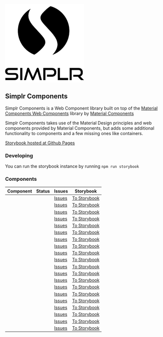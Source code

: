 ![Simplr Logo](simplr_logo.png)

## Simplr Components
Simplr Components is a Web Component library built on top of the [Material Components Web Components](https://github.com/material-components/material-components-web-components) library by [Material Components](https://github.com/material-components)


Simplr Components takes use of the Material Design principles and web components provided by Material Components, but adds some additional functionality to components and a few missing ones like containers.


[Storybook hosted at Github Pages](https://simplr.github.io/simplr-components/)

### Developing

You can run the storybook instance by running `npm run storybook`


### Components

| Component | Status | Issues | Storybook |
|---|---|---|---|
| [<simplr-text-input>](https://github.com/Simplr/simplr-components/tree/master/lib/input/text-input) |  | [Issues](https://github.com/Simplr/simplr-components/issues?q=is%3Aissue+is%3Aopen+simplr-text-input) | [To Storybook](https://simplr.github.io/simplr-components/?path=/docs/input-elements--text-input#properties) |
| [<simplr-number-input>](https://github.com/Simplr/simplr-components/tree/master/lib/input/number-input) |  | [Issues](https://github.com/Simplr/simplr-components/issues?q=is%3Aissue+is%3Aopen+simplr-number-input) | [To Storybook](https://simplr.github.io/simplr-components/?path=/docs/input-elements--text-input#properties) |
| [<simplr-email-input>](https://github.com/Simplr/simplr-components/tree/master/lib/input/email-input) |  | [Issues](https://github.com/Simplr/simplr-components/issues?q=is%3Aissue+is%3Aopen+simplr-email-input) | [To Storybook](https://simplr.github.io/simplr-components/?path=/docs/input-elements--text-input#properties) |
| [<simplr-password-input>](https://github.com/Simplr/simplr-components/tree/master/lib/input/password-input) |  | [Issues](https://github.com/Simplr/simplr-components/issues?q=is%3Aissue+is%3Aopen+simplr-password-input) | [To Storybook](https://simplr.github.io/simplr-components/?path=/docs/input-elements--text-input#properties) |
| [<simplr-text-area>](https://github.com/Simplr/simplr-components/tree/master/lib/input/textarea) |  | [Issues](https://github.com/Simplr/simplr-components/issues?q=is%3Aissue+is%3Aopen+simplr-text-area) | [To Storybook](https://simplr.github.io/simplr-components/?path=/docs/input-elements--text-input#properties) |
| [<simplr-button>](https://github.com/Simplr/simplr-components/tree/master/lib/button) |  | [Issues](https://github.com/Simplr/simplr-components/issues?q=is%3Aissue+is%3Aopen+simplr-button) | [To Storybook](https://simplr.github.io/simplr-components/?path=/docs/button-elements--normal-button#properties) |
| [<simplr-checkbox>](https://github.com/Simplr/simplr-components/tree/master/lib/input/checkbox) |  | [Issues](https://github.com/Simplr/simplr-components/issues?q=is%3Aissue+is%3Aopen+simplr-checkbox) | [To Storybook](https://simplr.github.io/simplr-components/?path=/docs/checkbox-elements--checkbox#properties) |
| [<simplr-checkbox-group>](https://github.com/Simplr/simplr-components/tree/master/lib/input/checkbox-group) |  | [Issues](https://github.com/Simplr/simplr-components/issues?q=is%3Aissue+is%3Aopen+simplr-checkbox-group) | [To Storybook](https://simplr.github.io/simplr-components/?path=/docs/checkbox-group--checkbox-group#properties) |
| [<simplr-radio-group>](https://github.com/Simplr/simplr-components/tree/master/lib/input/radio-group) |  | [Issues](https://github.com/Simplr/simplr-components/issues?q=is%3Aissue+is%3Aopen+simplr-radio-group) | [To Storybook](https://simplr.github.io/simplr-components/?path=/docs/radio-group--radio-group#properties) |
| [<simplr-container>](https://github.com/Simplr/simplr-components/tree/master/lib/containers) |  | [Issues](https://github.com/Simplr/simplr-components/issues?q=is%3Aissue+is%3Aopen+simplr-container) | [To Storybook](https://simplr.github.io/simplr-components/?path=/docs/container--basic-container#properties) |
| [<simplr-grid>](https://github.com/Simplr/simplr-components/tree/master/lib/grid) |  | [Issues](https://github.com/Simplr/simplr-components/issues?q=is%3Aissue+is%3Aopen+simplr-grid) | [To Storybook](https://simplr.github.io/simplr-components/?path=/docs/grid--grid#properties) |
| [<simplr-icon>](https://github.com/Simplr/simplr-components/tree/master/lib/icon) |  | [Issues](https://github.com/Simplr/simplr-components/issues?q=is%3Aissue+is%3Aopen+simplr-icon) | [To Storybook](https://simplr.github.io/simplr-components/?path=/docs/icon--icon#properties) |
| [<simplr-icon-button>](https://github.com/Simplr/simplr-components/tree/master/lib/icon) |  | [Issues](https://github.com/Simplr/simplr-components/issues?q=is%3Aissue+is%3Aopen+simplr-icon-button) | [To Storybook](https://simplr.github.io/simplr-components/?path=/docs/icon--icon-button#properties) |
| [<simplr-select>](https://github.com/Simplr/simplr-components/tree/master/lib/select) |  | [Issues](https://github.com/Simplr/simplr-components/issues?q=is%3Aissue+is%3Aopen+simplr-select) | [To Storybook](https://simplr.github.io/simplr-components/?path=/docs/select--simple-select#properties) |
| [<simplr-dialog>](https://github.com/Simplr/simplr-components/tree/master/lib/dialog) |  | [Issues](https://github.com/Simplr/simplr-components/issues?q=is%3Aissue+is%3Aopen+simplr-dialog) | [To Storybook](https://simplr.github.io/simplr-components/?path=/docs/dialog--regular-dialog#api-params) |
| [<simplr-snackbar>](https://github.com/Simplr/simplr-components/tree/master/lib/snackbar) |  | [Issues](https://github.com/Simplr/simplr-components/issues?q=is%3Aissue+is%3Aopen+simplr-snackbar) | [To Storybook](https://simplr.github.io/simplr-components/?path=/docs/snackbar--default-snack-bar#api-description) |
| [<simplr-fab>](https://github.com/Simplr/simplr-components/tree/master/lib/fab) |  | [Issues](https://github.com/Simplr/simplr-components/issues?q=is%3Aissue+is%3Aopen+simplr-fab) | [To Storybook](https://simplr.github.io/simplr-components/?path=/docs/fab--default-fab#properties) |
| [<simplr-list>](https://github.com/Simplr/simplr-components/tree/master/lib/list) |  | [Issues](https://github.com/Simplr/simplr-components/issues?q=is%3Aissue+is%3Aopen+simplr-list) | [To Storybook](https://simplr.github.io/simplr-components/?path=/docs/list--default-list#properties) |
| [<simplr-top-app-bar>](https://github.com/Simplr/simplr-components/tree/master/lib/top-app-bar) |  | [Issues](https://github.com/Simplr/simplr-components/issues?q=is%3Aissue+is%3Aopen+simplr-top-app-bar) | [To Storybook](https://simplr.github.io/simplr-components/?path=/docs/top-app-bar--default-top-app-bar#properties) |
| [<simplr-data-table>](https://github.com/Simplr/simplr-components/tree/master/lib/data-table) |  | [Issues](https://github.com/Simplr/simplr-components/issues?q=is%3Aissue+is%3Aopen+simplr-data-table) | [To Storybook](https://simplr.github.io/simplr-components/?path=/docs/data-table--default-data-table#properties) |
